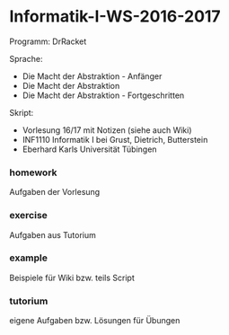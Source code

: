 # Informatik-I-WS-2016-2017 

Programm: DrRacket

Sprache: 
- Die Macht der Abstraktion - Anfänger
- Die Macht der Abstraktion
- Die Macht der Abstraktion - Fortgeschritten

Skript: 
- Vorlesung 16/17 mit Notizen (siehe auch Wiki)
- INF1110 Informatik I bei Grust, Dietrich, Butterstein
- Eberhard Karls Universität Tübingen

### homework
Aufgaben der Vorlesung

### exercise
Aufgaben aus Tutorium

### example
Beispiele für Wiki bzw. teils Script

### tutorium
eigene Aufgaben bzw. Lösungen für Übungen
